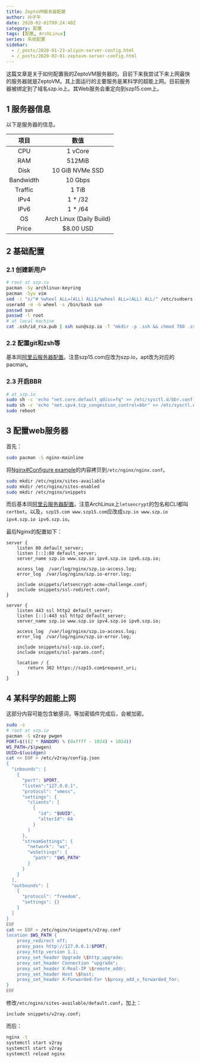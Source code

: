 ```yaml
---
title: ZeptoVM服务器配置
author: 孙子平
date: 2020-02-01T09:24:48Z
category: 配置
tags: [配置, ArchLinux]
series: 系统配置
sidebar:
  - /_posts/2020-01-23-aliyun-server-config.html
  - /_posts/2020-02-01-zeptovm-server-config.html
---
```


这篇文章是关于如何配置我的ZeptoVM服务器的。目前下来我尝试下来上网最快的服务器就是ZeptoVM。其上面运行的主要服务是某科学的超能上网。目前服务器被绑定到了域名szp.io上。其Web服务会重定向到szp15.com上。

<!-- more -->

## 1 服务器信息

以下是服务器的信息。

|项目|数值|
|:-:|:-:|
|CPU|1 vCore|
|RAM|512MiB|
|Disk|10 GiB NVMe SSD|
|Bandwidth|10 Gbps|
|Traffic|1 TiB|
|IPv4|1 * /32|
|IPv6|1 * /64|
|OS|Arch Linux (Daily Build)|
|Price|$8.00 USD|

## 2 基础配置

### 2.1 创建新用户

```bash
# root at szp.io
pacman -Sy archlinux-keyring
pacman -Syu vim
sed -i "s/^# %wheel ALL=(ALL) ALL$/%wheel ALL=(ALL) ALL/" /etc/sudoers
useradd -m -G wheel -s /bin/bash sun
passwd sun
passwd -l root
# at local machine
cat .ssh/id_rsa.pub | ssh sun@szp.io -T "mkdir -p .ssh && chmod 700 .ssh && cat >> .ssh/authorized_keys"
```

### 2.2 配置git和zsh等

基本同[阿里云服务器配置](/2020/01/23/aliyun-server-config/#_1-3-配置git和zsh等)。注意szp15.com应改为szp.io，apt改为对应的pacman。

### 2.3 开启BBR

```bash
# at szp.io
sudo sh -c 'echo "net.core.default_qdisc=fq" >> /etc/sysctl.d/bbr.conf'
sudo sh -c 'echo "net.ipv4.tcp_congestion_control=bbr" >> /etc/sysctl.d/bbr.conf'
sudo reboot
```

## 3 配置web服务器

首先：

```bash
sudo pacman -S nginx-mainline
```

将[Nginx#Configure example](https://wiki.archlinux.org/index.php/nginx#Configuration_example)的内容拷贝到`/etc/nginx/nginx.conf`。

```bash
sudo mkdir /etc/nginx/sites-available
sudo mkdir /etc/nginx/sites-enabled
sudo mkdir /etc/nginx/snippets
```

而后基本同[阿里云服务器配置](/2020/01/23/aliyun-server-config/#_2-配置web服务器)。注意ArchLinux上`letsencrypt`的包名和CLI都叫`certbot`。以及，`szp15.com www.szp15.com`应改成`szp.io www.szp.io ipv4.szp.io ipv6.szp.io`。

最后Nginx的配置如下：

```text
server {
    listen 80 default_server;
    listen [::]:80 default_server;
    server_name szp.io www.szp.io ipv4.szp.io ipv6.szp.io;

    access_log  /var/log/nginx/szp.io-access.log;
    error_log  /var/log/nginx/szp.io-error.log;

    include snippets/letsencrypt-acme-challenge.conf;
    include snippets/ssl-redirect.conf;
}

server {
    listen 443 ssl http2 default_server;
    listen [::]:443 ssl http2 default_server;
    server_name szp.io www.szp.io ipv4.szp.io ipv6.szp.io;

    access_log  /var/log/nginx/szp.io-access.log;
    error_log  /var/log/nginx/szp.io-error.log;

    include snippets/ssl-szp.io.conf;
    include snippets/ssl-params.conf;

    location / {
        return 302 https://szp15.com$request_uri;
    }
}
```

## 4 某科学的超能上网

这部分内容可能包含敏感词，等加密插件完成后，会被加密。

```bash
sudo -s
# root at szp.io
pacman -S v2ray pwgen
PORT=$(((2 * RANDOM) % (0xffff - 1024) + 1024))
WS_PATH=/$(pwgen)
UUID=$(uuidgen)
cat << EOF > /etc/v2ray/config.json
{
  "inbounds": [
    {
      "port": $PORT,
      "listen":"127.0.0.1",
      "protocol": "vmess",
      "settings": {
        "clients": [
          {
            "id": "$UUID",
            "alterId": 64
          }
        ]
      },
      "streamSettings": {
        "network": "ws",
        "wsSettings": {
          "path": "$WS_PATH"
        }
      }
    }
  ],
  "outbounds": [
    {
      "protocol": "freedom",
      "settings": {}
    }
  ]
}
EOF
cat << EOF > /etc/nginx/snippets/v2ray.conf
location $WS_PATH {
    proxy_redirect off;
    proxy_pass http://127.0.0.1:$PORT;
    proxy_http_version 1.1;
    proxy_set_header Upgrade \$http_upgrade;
    proxy_set_header Connection "upgrade";
    proxy_set_header X-Real-IP \$remote_addr;
    proxy_set_header Host \$host;
    proxy_set_header X-Forwarded-For \$proxy_add_x_forwarded_for;
}
EOF
```

修改`/etc/nginx/sites-available/default.conf`，加上：

```text
include snippets/v2ray.conf;
```

而后：

```bash
nginx -t
systemctl start v2ray
systemctl start v2ray
systemctl reload nginx
```
